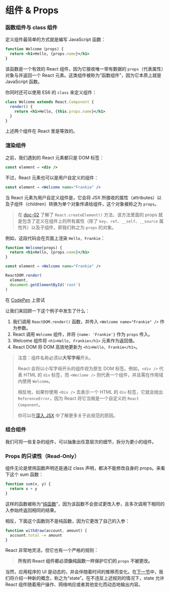 # 组件 & Props

### 函数组件与 class 组件

定义组件最简单的方式就是编写 JavaScript 函数：

```jsx
function Welcome（props) {
  return <h1>Hello, {props.name}</h1>
}
```

该函数是一个有效的 React 组件，因为它接收唯一带有数据的 `props`（代表属性）对象与并返回一个 React 元素。这类组件被称为“函数组件”，因为它本质上就是 JavaScript 函数。

你同时还可以使用 ES6 的 `class` 来定义组件：

```jsx
class Welcome extends React.Component {
  render() {
    return <h1>Hello, {this.props.name}</h1>
  }
}
```

上述两个组件在 React 里是等效的。

### 渲染组件

之前，我们遇到的 React 元素都只是 DOM 标签：

```jsx
const element = <div />
```

不过，React 元素也可以是用户自定义的组件：

```jsx
const element = <Welcome name="Frankie" />
```

当 React 元素为用户自定义组件是，它会将 JSX 所接收的属性（attributes）以及子组件（children）转换为单个对象传递给组件，这个对象被称之为 `props`。

> 在 [doc-02](https://github.com/toFrankie/react-learn/blob/main/docs/doc-02.md) 了解了 `React.createElement()` 方法，该方法里面的 props 就是包含了定义在组件上的所有属性（除了 `key`、`ref`、`__self`、`__source` 属性外）以及子组件，即我们称之为 `props` 的对象。

例如，这段代码会在页面上渲染 `Hello, Frankie`：

```jsx
function Welcome(props) {
  return <h1>Hello, {props.name}</h1>
}

const element = <Welcome name="Frankie" />

ReactDOM.render(
  element,
  document.getElementById('root')
)
```

在 [CodePen](https://codepen.io/tofrankie/pen/GRWOORm) 上尝试

让我们来回顾一下这个例子中发生了什么：

1. 我们调用 `ReactDOM.render()` 函数，并传入 `<Welcome name="Frankie" />` 作为参数。
2. React 调用 `Welcome` 组件，并将 `{name: 'Frankie'}` 作为 `props` 传入。
3. Welcome 组件将 `<h1>Hello, Frankie</h1>` 元素作为返回值。
4. React DOM 将 DOM 高效地更新为 `<h1>Hello, Frankie</h1>`。

> 注意：组件名称必须以**大写字母**开头。
>
> React 会将以小写字母开头的组件视为原生 DOM 标签。例如，`<div />` 代表 HTML 的 `div` 标签，而 `<Weclome />` 则代表一个组件，并且需在作用域内使用 `Welcome`。
>
> 相反地，如果你使用 `<Div />` 去表示一个 HTML 的 `div` 标签，它就会抛出 `ReferenceError`，因为 React 将它当做是一个自定义的 `React Component`。
>
> 你可以在[深入 JSX](https://react.docschina.org/docs/jsx-in-depth.html#user-defined-components-must-be-capitalized) 中了解更多关于此规范的原因。

### 组合组件

我们可将一些复杂的组件，可以抽象出任意层次的细节，拆分为更小的组件。

### Props 的只读性（Read-Only）

组件无论是使用函数声明还是通过 class 声明，都决不能修改自身的 props。来看下这个 sum 函数：

```js
function sum(x, y) {
  return x + y
}
```

这样的函数被称为“[纯函数](https://en.wikipedia.org/wiki/Pure_function)”，因为该函数不会尝试更改入参，且多次调用下相同的入参始终返回相同的结果。

相反，下面这个函数则不是纯函数，因为它更改了自己的入参：

```js
function withdraw(account, amount) {
  account.total -= amount
}
```

React 非常地灵活，但它也有一个严格的规则：

> **所有的 React 组件都必须像纯函数一样保护它们的 `props` 不被更改。**

当然，应用程序的 UI 是动态的，并会伴随着时间的推移而变化。在[下一节](https://github.com/toFrankie/react-learn/blob/main/docs/doc-05.md)中，我们将介绍一种新的概念，称之为“state”。在不违反上述规则的情况下，state 允许 React 组件随着用户操作、网络响应或者其他变化而动态地输出内容。
